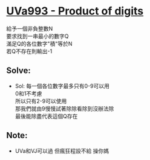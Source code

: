 # [UVa993 - Product of digits ](https://onlinejudge.org/index.php?option=com_onlinejudge&Itemid=8&page=show_problem&problem=934)

給予一個非負整數N  
要求找到一串最小的數字Q  
滿足Q的各位數字"積"等於N  
若Q不存在則輸出-1

## Solve:
- Sol:
每一個各位數字最多只有0-9可以用   
0和1不考慮    
所以只有2-9可以使用  
那我們就由9慢慢試著除除看除到沒辦法除  
最後能除盡代表這個Q存在

## Note:
- UVa和VJ可以過 但瘋狂程設不給 操你媽